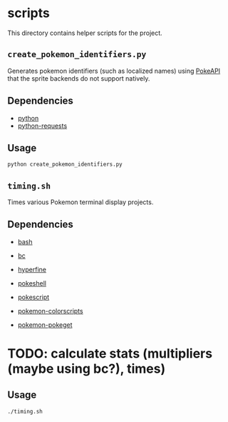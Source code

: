 # scripts

This directory contains helper scripts for the project.

## `create_pokemon_identifiers.py`

Generates pokemon identifiers (such as localized names) using [PokeAPI]() that the sprite backends do not support natively.

## Dependencies

- [python]()
- [python-requests]()

## Usage

```bash
python create_pokemon_identifiers.py
```

## `timing.sh`

Times various Pokemon terminal display projects.

## Dependencies

- [bash]()
- [bc]()
- [hyperfine]()

- [pokeshell]()
- [pokescript]()
- [pokemon-colorscripts]()
- [pokemon-pokeget]()

# TODO: calculate stats (multipliers (maybe using bc?), times)

## Usage

```bash
./timing.sh
```
